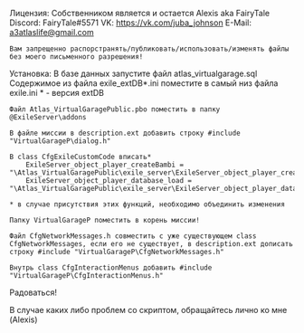 Лицензия:
	Собственником является и остается Alexis aka FairyTale
	Discord: FairyTale#5571
	VK: https://vk.com/juba_johnson
	E-Mail: a3atlaslife@gmail.com
	
	Вам запрещенно распорстранять/публиковать/использовать/изменять файлы без моего письменного разрешения!

Установка:
	В базе данных запустите файл atlas_virtualgarage.sql
	Содержимое из файла exile_extDB*.ini поместите в самый низ файла exile.ini
		* - версия extDB
		
	Файл Atlas_VirtualGaragePublic.pbo поместить в папку @ExileServer\addons
	
	В файле миссии в description.ext добавить строку #include "VirtualGarageP\dialog.h"
	
	В class CfgExileCustomCode вписать*
		ExileServer_object_player_createBambi = "\Atlas_VirtualGaragePublic\exile_server\ExileServer_object_player_createBambi.sqf"
		ExileServer_object_player_database_load = "\Atlas_VirtualGaragePublic\exile_server\ExileServer_object_player_database_load.sqf"
		
	* в случае присутствия этих функций, необходимо объединить изменения
		
	Папку VirtualGarageP поместить в корень миссии!
	
	Файл CfgNetworkMessages.h совместить с уже существующем class CfgNetworkMessages, если его не существует, в description.ext дописать строку #include "VirtualGarageP\CfgNetworkMessages.h"
	
	Внутрь class CfgInteractionMenus добавить #include "VirtualGarageP\CfgInteractionMenus.h"
	
Радоваться!

В случае каких либо проблем со скриптом, обращайтесь лично ко мне (Alexis)